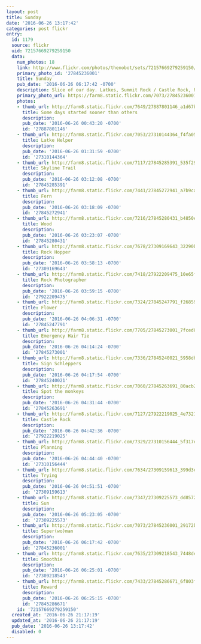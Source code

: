 ```yaml
---
layout: post
title: Sunday
date: '2016-06-26 13:17:42'
categories: post flickr
entry:
  id: 1179
  source: flickr
  uid: 72157669279259150
  data:
    num_photos: 18
    link: http://www.flickr.com/photos/thenobot/sets/72157669279259150/
    primary_photo_id: '27845236001'
    title: Sunday
    pub_date: '2016-06-26 06:17:42 -0700'
    description: Slice of our day. Latkes, Summit Rock / Castle Rock, Rojoz.
    primary_photo_url: https://farm8.static.flickr.com/7073/27845236001_29172bd947_m.jpg
    photos:
    - thumb_url: http://farm8.static.flickr.com/7649/27887801146_a1d67bbfca_s.jpg
      title: Some days started sooner than others
      description: 
      pub_date: '2016-06-26 00:43:20 -0700'
      id: '27887801146'
    - thumb_url: http://farm8.static.flickr.com/7053/27310144364_f4fa05f1b7_s.jpg
      title: Latke Helper
      description: 
      pub_date: '2016-06-26 01:31:59 -0700'
      id: '27310144364'
    - thumb_url: http://farm8.static.flickr.com/7117/27845285391_535f296d57_s.jpg
      title: Skyline Trail
      description: 
      pub_date: '2016-06-26 03:12:08 -0700'
      id: '27845285391'
    - thumb_url: http://farm8.static.flickr.com/7441/27845272941_a7b9ca97a6_s.jpg
      title: Fern
      description: 
      pub_date: '2016-06-26 03:18:09 -0700'
      id: '27845272941'
    - thumb_url: http://farm8.static.flickr.com/7216/27845280431_b4850e163e_s.jpg
      title: Wood
      description: 
      pub_date: '2016-06-26 03:23:07 -0700'
      id: '27845280431'
    - thumb_url: http://farm8.static.flickr.com/7678/27309169643_32290be511_s.jpg
      title: Rock Hopper
      description: 
      pub_date: '2016-06-26 03:58:13 -0700'
      id: '27309169643'
    - thumb_url: http://farm8.static.flickr.com/7418/27922209475_10e65fd606_s.jpg
      title: Rock Photographer
      description: 
      pub_date: '2016-06-26 03:59:15 -0700'
      id: '27922209475'
    - thumb_url: http://farm8.static.flickr.com/7324/27845247791_f26859b83e_s.jpg
      title: Flower
      description: 
      pub_date: '2016-06-26 04:06:31 -0700'
      id: '27845247791'
    - thumb_url: http://farm8.static.flickr.com/7705/27845273001_7fced8008e_s.jpg
      title: Emergency Hair Tie
      description: 
      pub_date: '2016-06-26 04:14:24 -0700'
      id: '27845273001'
    - thumb_url: http://farm8.static.flickr.com/7336/27845240021_5958db1b03_s.jpg
      title: Sign Schleppers
      description: 
      pub_date: '2016-06-26 04:17:54 -0700'
      id: '27845240021'
    - thumb_url: http://farm8.static.flickr.com/7060/27845263691_80acb29b30_s.jpg
      title: Spot the monkeys
      description: 
      pub_date: '2016-06-26 04:31:44 -0700'
      id: '27845263691'
    - thumb_url: http://farm8.static.flickr.com/7127/27922219025_4e732112c4_s.jpg
      title: Castle Rock
      description: 
      pub_date: '2016-06-26 04:42:36 -0700'
      id: '27922219025'
    - thumb_url: http://farm8.static.flickr.com/7329/27310156444_5f317e11d5_s.jpg
      title: Planning
      description: 
      pub_date: '2016-06-26 04:44:40 -0700'
      id: '27310156444'
    - thumb_url: http://farm8.static.flickr.com/7634/27309159613_399d3e6901_s.jpg
      title: Trying
      description: 
      pub_date: '2016-06-26 04:51:51 -0700'
      id: '27309159613'
    - thumb_url: http://farm8.static.flickr.com/7347/27309225573_dd8572d7d7_s.jpg
      title: Sun
      description: 
      pub_date: '2016-06-26 05:23:05 -0700'
      id: '27309225573'
    - thumb_url: http://farm8.static.flickr.com/7073/27845236001_29172bd947_s.jpg
      title: Super(wo)man
      description: 
      pub_date: '2016-06-26 06:17:42 -0700'
      id: '27845236001'
    - thumb_url: http://farm8.static.flickr.com/7635/27309218543_7448de78f9_s.jpg
      title: Smoothie
      description: 
      pub_date: '2016-06-26 06:25:01 -0700'
      id: '27309218543'
    - thumb_url: http://farm8.static.flickr.com/7433/27845286671_6f803fab97_s.jpg
      title: Reward
      description: 
      pub_date: '2016-06-26 06:25:15 -0700'
      id: '27845286671'
    id: '72157669279259150'
  created_at: '2016-06-26 21:17:19'
  updated_at: '2016-06-26 21:17:19'
  pub_date: '2016-06-26 13:17:42'
  disabled: 0
---
```

